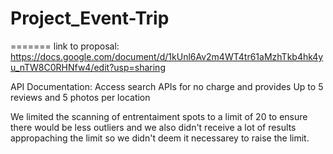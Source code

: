 # Project_Event-Trip
=======
link to proposal: https://docs.google.com/document/d/1kUnl6Av2m4WT4tr61aMzhTkb4hk4yu_nTW8C0RHNfw4/edit?usp=sharing

API Documentation: Access search APIs for no charge and provides Up to 5 reviews and 5 photos per location

We limited the scanning of entrentaiment spots to a limit of 20 to ensure there would be less outliers and we also didn't receive a lot of results appropaching the limit so we didn't deem it necessarey to raise the limit.
